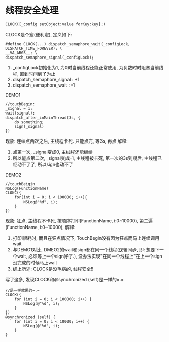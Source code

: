 # 线程安全处理
`CLOCK([_config setObject:value forKey:key];)`

CLOCK是个宏(便利宏), 定义如下:
```
#define CLOCK(...) dispatch_semaphore_wait(_configLock, DISPATCH_TIME_FOREVER); \
__VA_ARGS__; \
dispatch_semaphore_signal(_configLock);
```
1. _configLock初始化为1, 为0时当前线程还能正常使用, 为负数时时阻塞当前线程, 直到时间到了为止
2. dispatch_semaphore_signal : +1
3. dispatch_semaphore_wait : -1

DEMO1
```
//touchBegin:
_signal = 1;
wait(signal);
dispatch_after_inMainThread(3s, {
    do something;
    sign(_signal)
})
```
现象: 连续点两次之后, 主线程卡死. 只能点完, 等3s, 再点
解释: 
1. 点第一次, _signal变成0, 主线程还能继续
2. 所以能点第二次, _signal变成-1, 主线程被卡死, 第一次的3s到期后, 主线程已经动不了了, 所以sign也动不了

DEMO2
```
//touchBeigin
NSLog(FunctionName)
CLOKC({
    for(int i = 0; i < 100000; i++){
        NSLog@"%d", i);
    }
})
```
现象: 狂点, 主线程不卡死, 按顺序打印(FunctionName, i:0~10000), 第二遍(FunctionName, i:0~10000), 
解释:
1. 打印i很耗时, 而且在狂点情况下, TouchBegin没有因为狂点而马上连续调用wait
2. 与DEMO1对比, DMEO2的wait和sign都在同一个线程(逻辑同步, 即: 想要下一个wait, 必须等上一个sign好了.), 没办法实现"在同一个线程上"在上一个sign没完成的时候马上wait
3. 综上所述: CLOCK是没毛病的, 线程安全!!

写了这多, 发现CLOCK和@synchronized (self)是一样的=.=
```
//是一样效果的=.=
CLOCK({
    for (int i = 0; i < 100000; i++) {
        NSLog(@"%d", i);
    }
})
@synchronized (self) {
    for (int i = 0; i < 10000; i++) {
        NSLog(@"%d", i);
    }
}
```